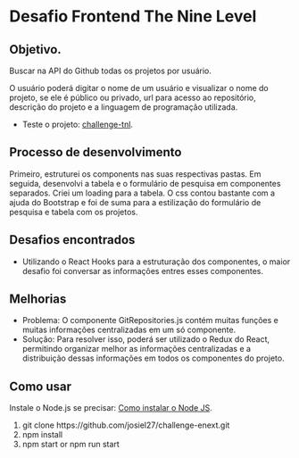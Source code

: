 # Desafio Frontend The Nine Level


## Objetivo.
Buscar na API do Github todas os projetos por usuário. 

O usuário poderá digitar o nome de um usuário e visualizar o nome do projeto, se ele é público ou privado, url para acesso ao repositório, descrição do projeto e a linguagem de programação utilizada.

* Teste o projeto: [challenge-tnl](https://josiel27.github.io/challenge-tnl/).


## Processo de desenvolvimento

Primeiro, estruturei os components nas suas respectivas pastas. Em seguida, desenvolvi a tabela e o formulário de pesquisa em componentes separados. Criei um loading para a tabela. O css contou bastante com a ajuda do Bootstrap e foi de suma para a estilização do formulário de pesquisa e tabela com os projetos.


## Desafios encontrados

- Utilizando o React Hooks para a estruturação dos componentes, o maior desafio foi conversar as informações entres esses componentes. 


## Melhorias 

- Problema: O componente GitRepositories.js contém muitas funções e muitas informações centralizadas em um só componente. 
- Solução: Para resolver isso, poderá ser utilizado o Redux do React, permitindo organizar melhor as informações centralizadas e a distribuição dessas informações em todos os componentes do projeto.


## Como usar

Instale o Node.js se precisar: [Como instalar o Node JS](https://medium.com/@adsonrocha/como-instalar-o-node-js-no-windows-10-cf2bd460b8a8).

<ol>
    <li>git clone https://github.com/josiel27/challenge-enext.git</li>
    <li>npm install</li>
    <li>npm start or npm run start</li>
</ol>